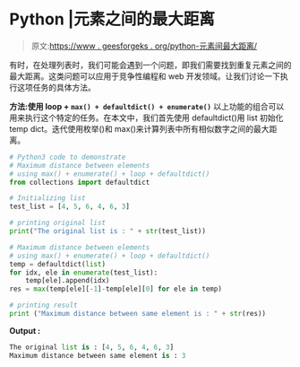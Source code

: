 # Python |元素之间的最大距离

> 原文:[https://www . geesforgeks . org/python-元素间最大距离/](https://www.geeksforgeeks.org/python-maximum-distance-between-elements/)

有时，在处理列表时，我们可能会遇到一个问题，即我们需要找到重复元素之间的最大距离。这类问题可以应用于竞争性编程和 web 开发领域。让我们讨论一下执行这项任务的具体方法。

**方法:使用 loop + `max() + defaultdict() + enumerate()`**
以上功能的组合可以用来执行这个特定的任务。在本文中，我们首先使用 defaultdict()用 list 初始化 temp dict。迭代使用枚举()和 max()来计算列表中所有相似数字之间的最大距离。

```py
# Python3 code to demonstrate 
# Maximum distance between elements
# using max() + enumerate() + loop + defaultdict()
from collections import defaultdict

# Initializing list
test_list = [4, 5, 6, 4, 6, 3]

# printing original list
print("The original list is : " + str(test_list))

# Maximum distance between elements
# using max() + enumerate() + loop + defaultdict()
temp = defaultdict(list)
for idx, ele in enumerate(test_list):
    temp[ele].append(idx)
res = max(temp[ele][-1]-temp[ele][0] for ele in temp)

# printing result 
print ("Maximum distance between same element is : " + str(res))
```

**Output :**

```py
The original list is : [4, 5, 6, 4, 6, 3]
Maximum distance between same element is : 3

```